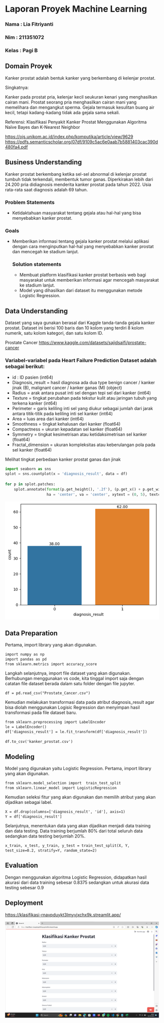 # Laporan Proyek Machine Learning
### Nama : Lia Fitriyanti
### Nim : 211351072
### Kelas : Pagi B

## Domain Proyek

Kanker prostat adalah bentuk kanker yang berkembang di kelenjar prostat.

Singkatnya:

Kanker pada prostat pria, kelenjar kecil seukuran kenari yang menghasilkan cairan mani. Prostat seorang pria menghasilkan cairan mani yang memelihara dan mengangkut sperma. Gejala termasuk kesulitan buang air kecil, tetapi kadang-kadang tidak ada gejala sama sekali.

  Referensi:
  Klasifikasi Penyakit Kanker Prostat Menggunakan Algoritma Naïve Bayes dan K-Nearest Neighbor

  https://ojs.unikom.ac.id/index.php/komputika/article/view/9629 
  https://pdfs.semanticscholar.org/07df/9109c5ac6e0aab7b5881403cac390d480fa4.pdf

## Business Understanding

Kanker prostat berkembang ketika sel-sel abnormal di kelenjar prostat tumbuh tidak terkendali, membentuk tumor ganas. Diperkirakan lebih dari 24.200 pria didiagnosis menderita kanker prostat pada tahun 2022. Usia rata-rata saat diagnosis adalah 69 tahun.

### Problem Statements

- Ketidaktahuan masyarakat tentang gejala atau hal-hal yang bisa menyebabkan kanker prostat.

### Goals

- Memberikan informasi tentang gejala kanker prostat melalui aplikasi dengan cara menginputkan hal-hal yang menyebabkan kanker prostat dan mencegah ke stadium lanjut.


    ### Solution statements
    - Membuat platform klasifikasi kanker prostat berbasis web bagi masyarakat untuk memberikan informasi agar mencegah masyarakat ke stadium lanjut.
    - Model yang dihasilkan dari dataset itu menggunakan metode Logistic Regression.

## Data Understanding
Dataset yang saya gunakan berasal dari Kaggle tanda-tanda gejala kanker prostat. Dataset ini berisi 100 baris dan 10 kolom yang terdiri 8 kolom numerik, satu kolom kategori, dan satu kolom ID.

Prostate Cancer
https://www.kaggle.com/datasets/sajidsaifi/prostate-cancer 

### Variabel-variabel pada Heart Failure Prediction Dataset adalah sebagai berikut:
- id : ID pasien (int64)  
- Diagnosis_result = hasil diagnosa ada dua type benign cancer / kanker jinak (B), malignant cancer / kanker ganas (M) (object)
- Radius = arak antara pusat inti sel dengan tepi sel dari kanker (int64)  
- Texture = tingkat perubahan pada tekstur kulit atau jaringan tubuh yang terkena kanker (int64)  
- Perimeter = garis keliling inti sel yang diukur sebagai jumlah dari jarak antara titik-titik pada keliling inti sel kanker (int64)  
- Area = luas area dari kanker (int64)  
- Smoothness = tingkat kehalusan dari kanker (float64)
- Compactness = ukuran kepadatan sel kanker (float64)
- Symmetry = tingkat kesimetrisan atau ketidaksimetrisan sel kanker (float64)
- Fractal_dimension = ukuran kompleksitas atau keberulangan pola pada sel kanker (float64)

Melihat tingkat perbedaan kanker prostat ganas dan jinak
``` python
import seaborn as sns
splot = sns.countplot(x = 'diagnosis_result', data = df)

for p in splot.patches:
    splot.annotate(format(p.get_height(), '.2f'), (p.get_x() + p.get_width() / 2., p.get_height()), 
                   ha = 'center', va = 'center', xytext = (0, 5), textcoords = 'offset points')
```
![image](output2.png)
## Data Preparation
Pertama, import library yang akan digunakan.

    import numpy as np
    import pandas as pd
    from sklearn.metrics import accuracy_score

Langkah selanjutnya, import file dataset yang akan digunakan. Berhubungan menggunakan vs code, kita tinggal import saja dengan catatan file dataset berada dalam satu folder dengan file jupyter.

    df = pd.read_csv("Prostate_Cancer.csv")

Kemudian melakukan transformasi data pada atribut diagnosis_result agar bisa diolah menggunakan Logisic Regression dan menyimpan hasil transformasi pada file dataset baru.

    from sklearn.preprocessing import LabelEncoder
    le = LabelEncoder()
    df['diagnosis_result'] = le.fit_transform(df['diagnosis_result'])

    df.to_csv('kanker_prostat.csv')

## Modeling
Model yang digunakan yaitu Logistic Regression. Pertama, import library yang akan digunakan.

    from sklearn.model_selection import  train_test_split
    from sklearn.linear_model import LogisticRegression

Kemudian seleksi fitur yang akan digunakan dan memilih atribut yang akan dijadikan sebagai label.

    X = df.drop(columns=['diagnosis_result', 'id'], axis=1)
    Y = df['diagnosis_result']

Selanjutnya, menentukan data yang akan dijadikan menjadi data training dan data testing. Data training berjumlah 80% dari total seluruh data sedangkan data testing berjumlah 20%.

    x_train, x_test, y_train, y_test = train_test_split(X, Y, test_size=0.2, stratify=Y, random_state=2)

## Evaluation
Dengan menggunakan algoritma Logistic Regression, didapatkan hasil akurasi dari data training sebesar 0.8375 sedangkan untuk akurasi data testing sebesar 0.9

## Deployment
https://klasifikasi-rnavpduykt3lmyvjxchx9k.streamlit.app/

![Alt text](TampilanStreamlit.png)
